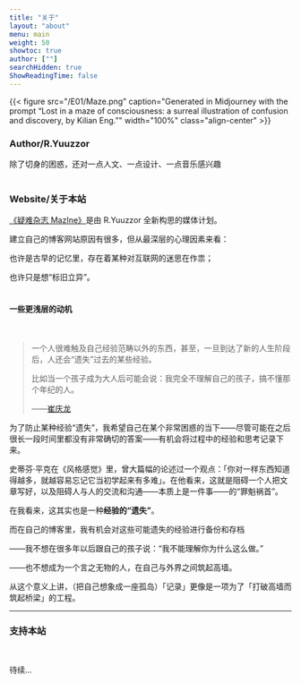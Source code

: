 ```yaml
---
title: "关于"
layout: "about"
menu: main
weight: 50
showtoc: true
author: [""]
searchHidden: true
ShowReadingTime: false
---
```

{{< figure src="/E01/Maze.png" caption="Generated in Midjourney with the prompt “Lost in a maze of consciousness: a surreal illustration of confusion and discovery, by Kilian Eng.”" width="100%"  class="align-center"  >}}

### Author/R.Yuuzzor

除了切身的困惑，还对一点人文、一点设计、一点音乐感兴趣<br>
<br>

### Website/关于本站

[《疑难杂志 MazIne》](https://stalwart-semifreddo-41b5da.netlify.app/)是由 R.Yuuzzor 全新构思的媒体计划。

建立自己的博客网站原因有很多，但从最深层的心理因素来看：

也许是古早的记忆里，存在着某种对互联网的迷思在作祟；

也许只是想“标旧立异”。<br>
<br>

#### 一些更浅层的动机<br>
<br>

> 一个人很难触及自己经验范畴以外的东西，甚至，一旦到达了新的人生阶段后，人还会“遗失”过去的某些经验。
> 
> 比如当一个孩子成为大人后可能会说：我完全不理解自己的孩子，搞不懂那个年纪的人。
>
>——[崔庆龙](https://weibo.com/3762961402/MrI9CetYt)

为了防止某种经验“遗失”，我希望自己在某个非常困惑的当下——尽管可能在之后很长一段时间里都没有非常确切的答案——有机会将过程中的经验和思考记录下来。

史蒂芬·平克在《风格感觉》里，曾大篇幅的论述过一个观点：「你对一样东西知道得越多，就越容易忘记它当初学起来有多难」。在他看来，这就是阻碍一个人把文章写好，以及阻碍人与人的交流和沟通——本质上是一件事——的“罪魁祸首”。

在我看来，这其实也是一种**经验的“遗失”**。

而在自己的博客里，我有机会对这些可能遗失的经验进行备份和存档

——我不想在很多年以后跟自己的孩子说：“我不能理解你为什么这么做。”

——也不想成为一个言之无物的人，在自己与外界之间筑起高墙。

从这个意义上讲，（把自己想象成一座孤岛）「记录」更像是一项为了「打破高墙而筑起桥梁」的工程。<br>


---


### 支持本站<br>
<br>

待续...